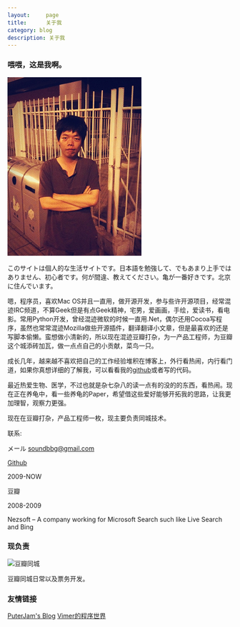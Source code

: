 ```yaml
---
layout:     page
title:      关于我
category: blog
description: 关于我
---
```


### 喂喂，这是我啊。 ###
![AboutMe](/images/about.jpg)

このサイトは個人的な生活サイトです。日本語を勉強して、でもあまり上手ではありません、初心者です。何が間違、教えてください。亀が一番好きです。北京に住んでいます。

嗯，程序员，喜欢Mac OS并且一直用，做开源开发，参与些许开源项目，经常混迹IRC频道，不算Geek但是有点Geek精神，宅男，爱画画，手绘，爱读书，看电影。常用Python开发，曾经混迹微软的时候一直用.Net，偶尔还用Cocoa写程序，虽然也常常混迹Mozilla做些开源插件，翻译翻译小文章，但是最喜欢的还是写脚本偷懒。蛮想做小清新的，所以现在混迹豆瓣打杂，为一产品工程师，为豆瓣这个城添砖加瓦，做一点点自己的小贡献，菜鸟一只。

成长几年，越来越不喜欢把自己的工作经验堆积在博客上，外行看热闹，内行看门道，如果你真想详细的了解我，可以看看我的[github](http://www.github.com/guojing)或者写的代码。

最近热爱生物、医学，不过也就是杂七杂八的读一点有的没的的东西，看热闹。现在正在养龟中，看一些养龟的Paper，希望借这些爱好能够开拓我的思路，让我更加理智，观察力更强。

现在在豆瓣打杂，产品工程师一枚，现主要负责同城技术。

联系:

メール <soundbbg@gmail.com>

[Github](http://www.github.com/guojing)

2009-NOW

豆瓣

2008-2009

Nezsoft – A company working for Microsoft Search such like Live Search and Bing

### 现负责 ###

![豆瓣同城](http://img3.douban.com/pics/nav/lg_location_a10.png)

豆瓣同城日常以及票务开发。

### 友情链接 ###

[PuterJam's Blog](http://www.pjhome.net/) [Vimer的程序世界](http://www.vimer.cn/)

